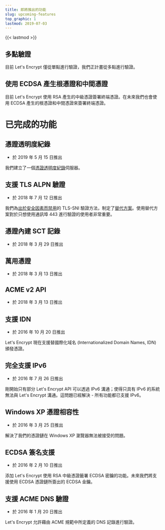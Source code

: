 ```yaml
---
title: 即將推出的功能
slug: upcoming-features
top_graphic: 1
lastmod: 2019-07-03
---
```


{{< lastmod >}}

## 多點驗證

目前 Let's Encrypt 僅從單點進行驗證，我們正計畫從多點進行驗證。

## 使用 ECDSA 產生根憑證和中間憑證

目前 Let's Encrypt 使用 RSA 產生的中級憑證簽署終端憑證。在未來我們也會使用 ECDSA 產生的根憑證和中間憑證來簽署終端憑證。

# 已完成的功能

## 憑證透明度紀錄

* 於 2019 年 5 月 15 日推出

我們建立了一個[憑證透明度紀錄](/docs/ct-logs)伺服器。

## 支援 TLS ALPN 驗證

* 於 2018 年 7 月 12 日推出

我們為[出於安全因素而禁用](https://community.letsencrypt.org/t/important-what-you-need-to-know-about-tls-sni-validation-issues/50811)的 TLS-SNI 驗證方法，制定了[替代方案](https://datatracker.ietf.org/doc/draft-ietf-acme-tls-alpn/)。使用替代方案對於只想使用通訊埠 443 進行驗證的使用者非常重要。

## 憑證內建 SCT 記錄

* 於 2018 年 3 月 29 日推出

## 萬用憑證

* 於 2018 年 3 月 13 日推出

## ACME v2 API

* 於 2018 年 3 月 13 日推出

## 支援 IDN 

* 於 2016 年 10 月 20 日推出

Let's Encrypt 現在支援替國際化域名 (Internationalized Domain Names, IDN) 頒發憑證。

## 完全支援 IPv6

* 於 2016 年 7 月 26 日推出

剛開始只有部分 Let's Encrypt API 可以透過 IPv6 溝通；使得只具有 IPv6 的系統無法與 Let's Encrypt 溝通。這問題已經解決 - 所有功能都已支援 IPv6。

## Windows XP 憑證相容性

* 於 2016 年 3 月 25 日推出

解決了我們的憑證鏈在 Windows XP 瀏覽器無法被接受的問題。

## ECDSA 簽名支援

* 於 2016 年 2 月 10 日推出

添加 Let's Encrypt 使用 RSA 中級憑證籤署 ECDSA 密鑰的功能。未來我們將支援使用 ECDSA 憑證鏈所簽出的 ECDSA 金鑰。

## 支援 ACME DNS 驗證

* 於 2016 年 1 月 20 日推出

Let's Encrypt 允許藉由 ACME 規範中所定義的 DNS 記錄進行驗證。
